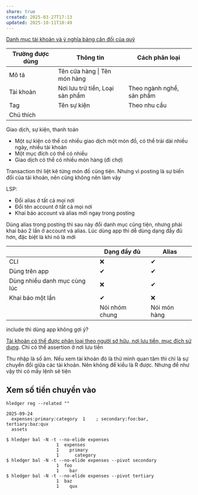 ```yaml
---
share: true
created: 2025-03-27T17:13
updated: 2025-10-11T10:49
---
```

[Danh mục tài khoản và ý nghĩa bảng cân đối của quỹ](../../../%F0%9F%93%90D%E1%BB%B1%20%C3%A1n/Gi%C3%BAp%20nhau%20tho%C3%A1t%20n%E1%BB%A3/Qu%E1%BB%B9/Danh%20m%E1%BB%A5c%20t%C3%A0i%20kho%E1%BA%A3n%20v%C3%A0%20%C3%BD%20ngh%C4%A9a%20b%E1%BA%A3ng%20c%C3%A2n%20%C4%91%E1%BB%91i%20c%E1%BB%A7a%20qu%E1%BB%B9.md)

| Trường được dùng | Thông tin                       | Cách phân loại            |
| ---------------- | ------------------------------- | ------------------------- |
| Mô tả            | Tên cửa hàng \| Tên món hàng    |                           |
| Tài khoản        | Nơi lưu trữ tiền, Loại sản phẩm | Theo ngành nghề, sản phẩm |
| Tag              | Tên sự kiện                     | Theo nhu cầu              |
| Chú thích        |                                 |                           |

Giao dịch, sự kiện, thanh toán

- Một sự kiện có thể có nhiều giao dịch một món đồ, có thể trải dài nhiều ngày, nhiều tài khoản
- Một mục đích có thể có nhiều
- Giao dịch có thể có nhiều món hàng (đi chợ)

Transaction thì liệt kê từng món đồ cũng tiện. Nhưng vì posting là sự biến đổi của tài khoản, nên cũng không nên làm vậy 

LSP:
- Đổi alias ở tất cả mọi nơi 
- Đổi tên account ở tất cả mọi nơi 
- Khai báo account và alias mới ngay trong posting

Dùng alias trong posting thì sau này đổi danh mục cũng tiện, nhưng phải khai báo 2 lần ở account và alias. Lúc dùng app thì dễ dùng dạng đầy đủ hơn, đặc biệt là khi nó là mới

|                              | Dạng đầy đủ    | Alias        |
| ---------------------------- | -------------- | ------------ |
| CLI                          | ❌             | ✔            |
| Dùng trên app                | ✔              | ✔            |
| Dùng nhiều danh mục cùng lúc | ❌             | ✔            |
| Khai báo một lần             | ✔              | ❌           |
|                              | Nói nhóm chung | Nói món hàng |


include thì dùng app không gợi ý?

[Tài khoản có thể được phân loại theo người sở hữu, nơi lưu tiền, mục đích sử dụng](../../../%E2%9A%A1Hi%E1%BB%83u%20bi%E1%BA%BFt%20s%C3%A2u/Ng%C3%A0nh%20ngh%E1%BB%81%20c%E1%BB%A5%20th%E1%BB%83/K%E1%BA%BF%20to%C3%A1n/B%E1%BA%A3n%20ch%E1%BA%A5t%20to%C3%A1n%20h%E1%BB%8Dc,%20h%E1%BB%87%20th%E1%BB%91ng%20th%C3%B4ng%20tin/T%C3%A0i%20kho%E1%BA%A3n%20c%C3%B3%20th%E1%BB%83%20%C4%91%C6%B0%E1%BB%A3c%20ph%C3%A2n%20lo%E1%BA%A1i%20theo%20ng%C6%B0%E1%BB%9Di%20s%E1%BB%9F%20h%E1%BB%AFu,%20n%C6%A1i%20l%C6%B0u%20ti%E1%BB%81n,%20m%E1%BB%A5c%20%C4%91%C3%ADch%20s%E1%BB%AD%20d%E1%BB%A5ng.md). Chỉ có thể assertion ở nơi lưu tiền

Thu nhập là số âm. Nếu xem tài khoản đó là thứ mình quan tâm thì chỉ là sự chuyển đổi giữa các tài khoản. Nên không để kiểu là R được. Nhưng để như vậy thì có mấy lệnh sẽ tiện

## Xem số tiền chuyển vào
```
hledger reg --related "" 
```

```
2025-09-24
  expenses:primary:category  1    ; secondary:foo:bar, tertiary:baz:qux
  assets

$ hledger bal -N -t --no-elide expenses
                   1  expenses
                   1    primary
                   1      category
$ hledger bal -N -t --no-elide expenses --pivot secondary
                   1  foo
                   1    bar
$ hledger bal -N -t --no-elide expenses --pivot tertiary
                   1  baz
                   1    qux

```
